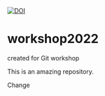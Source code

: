 [![DOI](https://zenodo.org/badge/DOI/10.5281/zenodo.7373762.svg)](https://doi.org/10.5281/zenodo.7373762)


# workshop2022
created for Git workshop

This is an amazing repository.

Change
